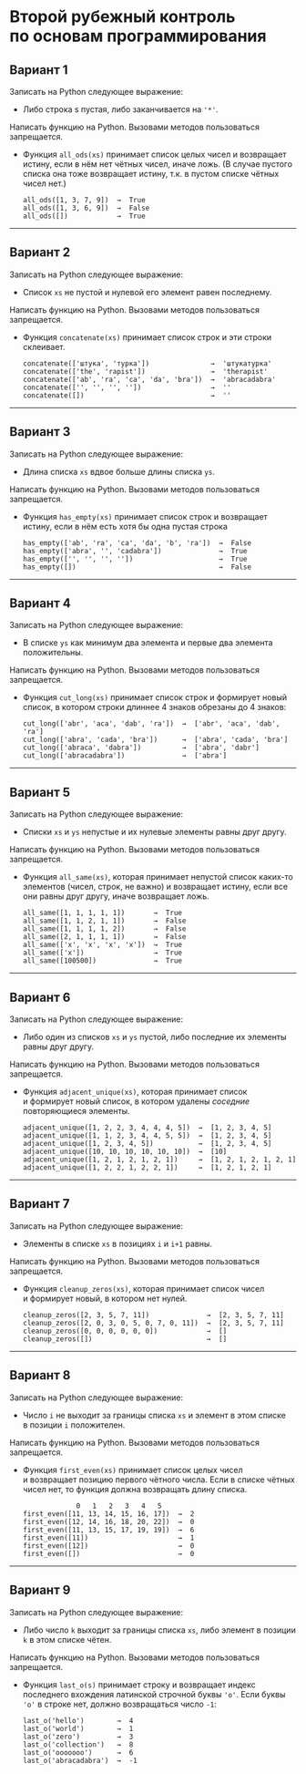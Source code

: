 Второй рубежный контроль по основам программирования
====================================================

Вариант 1
---------

Записать на Python следующее выражение:

* Либо строка s пустая, либо заканчивается на `'*'`.

Написать функцию на Python. Вызовами методов пользоваться запрещается.

* Функция `all_ods(xs)` принимает список целых чисел и возвращает истину,
  если в нём нет чётных чисел, иначе ложь. (В случае пустого списка она
  тоже возвращает истину, т.к. в пустом списке чётных чисел нет.)
  ```
  all_ods([1, 3, 7, 9])  →  True
  all_ods([1, 3, 6, 9])  →  False
  all_ods([])            →  True
  ```

---------

Вариант 2
---------

Записать на Python следующее выражение:

* Список `xs` не пустой и нулевой его элемент равен последнему.

Написать функцию на Python. Вызовами методов пользоваться запрещается.

* Функция `concatenate(xs)` принимает список строк и эти строки склеивает.
  ```
  concatenate(['штука', 'турка'])               →  'штукатурка'
  concatenate(['the', 'rapist'])                →  'therapist'
  concatenate(['ab', 'ra', 'ca', 'da', 'bra'])  →  'abracadabra'
  concatenate(['', '', '', ''])                 →  ''
  concatenate([])                               →  ''
  ```

---------

Вариант 3
---------
Записать на Python следующее выражение:

* Длина списка `xs` вдвое больше длины списка `ys`.

Написать функцию на Python. Вызовами методов пользоваться запрещается.

* Функция `has_empty(xs)` принимает список строк и возвращает истину, если
  в нём есть хотя бы одна пустая строка
  ```
  has_empty(['ab', 'ra', 'ca', 'da', 'b', 'ra'])  →  False
  has_empty(['abra', '', 'cadabra'])              →  True
  has_empty(['', '', '', ''])                     →  True
  has_empty([])                                   →  False
  ```

---------

Вариант 4
---------
Записать на Python следующее выражение:

* В списке `ys` как минимум два элемента и первые два элемента положительны.

Написать функцию на Python. Вызовами методов пользоваться запрещается.

* Функция `cut_long(xs)` принимает список строк и формирует новый список,
  в котором строки длиннее 4 знаков обрезаны до 4 знаков:
  ```
  cut_long(['abr', 'aca', 'dab', 'ra'])  →  ['abr', 'aca', 'dab', 'ra']
  cut_long(['abra', 'cada', 'bra'])      →  ['abra', 'cada', 'bra']
  cut_long(['abraca', 'dabra'])          →  ['abra', 'dabr']
  cut_long(['abracadabra'])              →  ['abra']
  ```

---------

Вариант 5
---------
Записать на Python следующее выражение:

* Списки `xs` и `ys` непустые и их нулевые элементы равны друг другу.

Написать функцию на Python. Вызовами методов пользоваться запрещается.

* Функция `all_same(xs)`, которая принимает непустой список каких-то элементов
  (чисел, строк, не важно) и возвращает истину, если все они равны друг другу,
  иначе возвращает ложь.
  ```
  all_same([1, 1, 1, 1, 1])       →  True
  all_same([1, 1, 2, 1, 1])       →  False
  all_same([1, 1, 1, 1, 2])       →  False
  all_same([2, 1, 1, 1, 1])       →  False
  all_same(['x', 'x', 'x', 'x'])  →  True
  all_same(['x'])                 →  True
  all_same([100500])              →  True
  ```

---------

Вариант 6
---------
Записать на Python следующее выражение:

* Либо один из списков `xs` и `ys` пустой, либо последние их элементы
  равны друг другу.

Написать функцию на Python. Вызовами методов пользоваться запрещается.

* Функция `adjacent_unique(xs)`, которая принимает список и формирует новый
  список, в котором удалены _соседние_ повторяющиеся элементы.
  ```
  adjacent_unique([1, 2, 2, 3, 4, 4, 4, 5])  →  [1, 2, 3, 4, 5]
  adjacent_unique([1, 1, 2, 3, 4, 4, 5, 5])  →  [1, 2, 3, 4, 5]
  adjacent_unique([1, 2, 3, 4, 5])           →  [1, 2, 3, 4, 5]
  adjacent_unique([10, 10, 10, 10, 10, 10])  →  [10]
  adjacent_unique([1, 2, 1, 2, 1, 2, 1])     →  [1, 2, 1, 2, 1, 2, 1]
  adjacent_unique([1, 2, 2, 1, 2, 2, 1])     →  [1, 2, 1, 2, 1]
  ```

---------

Вариант 7
---------
Записать на Python следующее выражение:

* Элементы в списке `xs` в позициях `i` и `i+1` равны.

Написать функцию на Python. Вызовами методов пользоваться запрещается.

* Функция `cleanup_zeros(xs)`, которая принимает список чисел и формирует
  новый, в котором нет нулей.
  ```
  cleanup_zeros([2, 3, 5, 7, 11])              →  [2, 3, 5, 7, 11]
  cleanup_zeros([2, 0, 3, 0, 5, 0, 7, 0, 11])  →  [2, 3, 5, 7, 11]
  cleanup_zeros([0, 0, 0, 0, 0, 0])            →  []
  cleanup_zeros([])                            →  []
  ```

---------

Вариант 8
---------
Записать на Python следующее выражение:

* Число `i` не выходит за границы списка `xs` и элемент в этом списке
  в позиции `i` положителен.

Написать функцию на Python. Вызовами методов пользоваться запрещается.

* Функция `first_even(xs)` принимает список целых чисел и возвращает позицию
  первого чётного числа. Если в списке чётных чисел нет, то функция должна
  возвращать длину списка.
  ```
               0   1   2   3   4   5
  first_even([11, 13, 14, 15, 16, 17])  →  2
  first_even([12, 14, 16, 18, 20, 22])  →  0
  first_even([11, 13, 15, 17, 19, 19])  →  6
  first_even([11])                      →  1
  first_even([12])                      →  0
  first_even([])                        →  0
  ```

---------

Вариант 9
---------
Записать на Python следующее выражение:

* Либо число `k` выходит за границы списка `xs`, либо элемент в позиции
  `k` в этом списке чётен.

Написать функцию на Python. Вызовами методов пользоваться запрещается.

* Функция `last_o(s)` принимает строку и возвращает индекс последнего вхождения
  латинской строчной буквы `'o'`. Если буквы `'o'` в строке нет, должно
  возвращаться число `-1`:
  ```     0123456789
  last_o('hello')        →  4
  last_o('world')        →  1
  last_o('zero')         →  3
  last_o('collection')   →  8
  last_o('ooooooo')      →  6
  last_o('abracadabra')  →  -1
  ```
